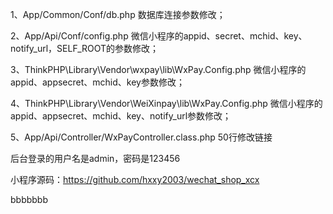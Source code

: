 1、App/Common/Conf/db.php 数据库连接参数修改；

2、App/Api/Conf/config.php 微信小程序的appid、secret、mchid、key、notify_url，SELF_ROOT的参数修改；

3、ThinkPHP\Library\Vendor\wxpay\lib\WxPay.Config.php  微信小程序的appid、appsecret、mchid、key参数修改；

4、ThinkPHP\Library\Vendor\WeiXinpay\lib\WxPay.Config.php  微信小程序的appid、appsecret、mchid、key、notify_url参数修改；

5、App/Api/Controller/WxPayController.class.php 50行修改链接

后台登录的用户名是admin，密码是123456

小程序源码：https://github.com/hxxy2003/wechat_shop_xcx

bbbbbbb
